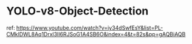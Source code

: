 # YOLO-v8-Object-Detection

ref: https://www.youtube.com/watch?v=iy34dSwfEsY&list=PL-CMklDWL8Aq1Drxl3Il6RJSoG1A4SB6O&index=4&t=82s&pp=gAQBiAQB